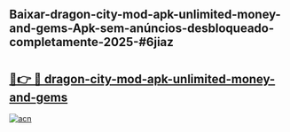 ## Baixar-dragon-city-mod-apk-unlimited-money-and-gems-Apk-sem-anúncios-desbloqueado-completamente-2025-#6jiaz

# <h2><a href="https://ainizakaria.my?title=dragon-city-mod-apk-unlimited-money-and-gems&ref=22M">🔗👉 🔴 dragon-city-mod-apk-unlimited-money-and-gems</a></h2>

[![acn](https://github.com/user-attachments/assets/0f9c940e-d8b0-45ae-aac7-cd30a18b3e1c)](https://ainizakaria.my?title=dragon-city-mod-apk-unlimited-money-and-gems&ref=22M)

